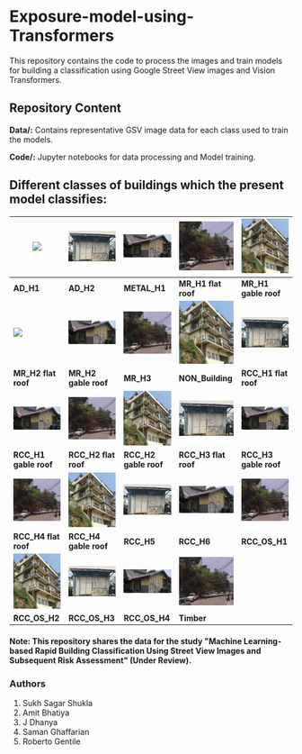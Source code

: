 # Exposure-model-using-Transformers
This repository contains the code to process the images and train models for building a classification using Google Street View images and Vision Transformers.
## Repository Content

**Data/:** Contains representative GSV image data for each class used to train the models.

**Code/:** Jupyter notebooks for data processing and Model training.

## Different classes of buildings which the present model classifies:

| <img src="https://github.com/sukh760778/Exposure-model-using-vision-transformers/main/Data/AD_H1/31.17974255_76.98402971__5162-3.jpg " width="200"> | <img src="https://raw.githubusercontent.com/sukh760778/Building_classification_NE_India/main/Data/Metal_Sheet/102.jpg" width="200"> | <img src="https://raw.githubusercontent.com/sukh760778/Building_classification_NE_India/main/Data/Assam_Type/121.jpg" width="200"> | <img src="https://raw.githubusercontent.com/sukh760778/Building_classification_NE_India/main/Data/Vacant/103.jpg" width="200"> | <img src="https://raw.githubusercontent.com/sukh760778/Building_classification_NE_India/main/Data/RCC/103.jpg" width="200"> |
|--------------------------------|--------------------------------|--------------------------------|--------------------------------|--------------------------------|
| **AD_H1** | **AD_H2** | **METAL_H1** | **MR_H1 flat roof** | **MR_H1 gable roof** |
| <img src="https://raw.githubusercontent.com/sukh760778/Exposure_model_using_vision_transformers/main/Data/AD_H1/31.17974255_76.98402971__5162-3.jpg" width="200"> | <img src="https://raw.githubusercontent.com/sukh760778/Building_classification_NE_India/main/Data/Assam_Type/121.jpg" width="200"> | <img src="https://raw.githubusercontent.com/sukh760778/Building_classification_NE_India/main/Data/Vacant/103.jpg" width="200"> | <img src="https://raw.githubusercontent.com/sukh760778/Building_classification_NE_India/main/Data/RCC/103.jpg" width="200"> | <img src="https://raw.githubusercontent.com/sukh760778/Building_classification_NE_India/main/Data/Metal_Sheet/102.jpg" width="200"> |
| **MR_H2 flat roof** | **MR_H2 gable roof** | **MR_H3** | **NON_Building** | **RCC_H1 flat roof** |
| <img src="https://raw.githubusercontent.com/sukh760778/Building_classification_NE_India/main/Data/Assam_Type/121.jpg" width="200"> | <img src="https://raw.githubusercontent.com/sukh760778/Building_classification_NE_India/main/Data/Vacant/103.jpg" width="200"> | <img src="https://raw.githubusercontent.com/sukh760778/Building_classification_NE_India/main/Data/RCC/103.jpg" width="200"> | <img src="https://raw.githubusercontent.com/sukh760778/Building_classification_NE_India/main/Data/Metal_Sheet/102.jpg" width="200"> | <img src="https://raw.githubusercontent.com/sukh760778/Building_classification_NE_India/main/Data/Assam_Type/121.jpg" width="200"> |
| **RCC_H1 gable roof** | **RCC_H2 flat roof** | **RCC_H2 gable roof** | **RCC_H3 flat roof** | **RCC_H3 gable roof** |
| <img src="https://raw.githubusercontent.com/sukh760778/Building_classification_NE_India/main/Data/Vacant/103.jpg" width="200"> | <img src="https://raw.githubusercontent.com/sukh760778/Building_classification_NE_India/main/Data/RCC/103.jpg" width="200"> | <img src="https://raw.githubusercontent.com/sukh760778/Building_classification_NE_India/main/Data/Metal_Sheet/102.jpg" width="200"> | <img src="https://raw.githubusercontent.com/sukh760778/Building_classification_NE_India/main/Data/Assam_Type/121.jpg" width="200"> | <img src="https://raw.githubusercontent.com/sukh760778/Building_classification_NE_India/main/Data/Vacant/103.jpg" width="200"> |
| **RCC_H4 flat roof** | **RCC_H4 gable roof** | **RCC_H5** | **RCC_H6** | **RCC_OS_H1** |
| <img src="https://raw.githubusercontent.com/sukh760778/Building_classification_NE_India/main/Data/RCC/103.jpg" width="200"> | <img src="https://raw.githubusercontent.com/sukh760778/Building_classification_NE_India/main/Data/Metal_Sheet/102.jpg" width="200"> | <img src="https://raw.githubusercontent.com/sukh760778/Building_classification_NE_India/main/Data/Assam_Type/121.jpg" width="200"> | <img src="https://raw.githubusercontent.com/sukh760778/Building_classification_NE_India/main/Data/Vacant/103.jpg" width="200"> | 
| **RCC_OS_H2** | **RCC_OS_H3** | **RCC_OS_H4** | **Timber** | 




#### Note: This repository shares the data for the study "Machine Learning-based Rapid Building Classification Using Street View Images and Subsequent Risk Assessment" (Under Review).

### Authors
1. Sukh Sagar Shukla
2. Amit Bhatiya
3. J Dhanya
4. Saman Ghaffarian
5. Roberto Gentile
